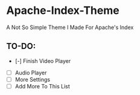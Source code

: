 # Apache-Index-Theme
A Not So Simple Theme I Made For Apache's Index

## TO-DO:
* [-] Finish Video Player
* [ ] Audio Player
* [ ] More Settings
* [ ] Add More To This List